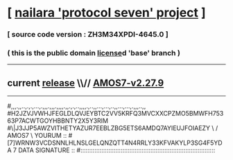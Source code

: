 
# [ [nailara 'protocol seven' project](http://nailara.network/) ]

### [ source code version : ZH3M34XPDI-4645.0 ]

### ( this is the public domain [license](../license)d 'base' branch )
---
## current [release](https://github.com/nailara-technologies/protocol-7/releases) \\\\// [AMOS7-v2.27.9](https://github.com/nailara-technologies/protocol-7/releases/tag/AMOS7-v2.27.9)
---

#,,,.,,..,.,.,...,.,,,.,,,.,,,,.,,.,.,..,,,,.,..,,...,...,..,,...,...,.,,,..,,
#H2JZVJVWHJFEGLDLQVJEYBTC2VV5KRFQ3MVCXXCPZMO5BMWFH75363P7ACWTGOYHBBNTY2X5Y3RIM
#\\\|J3JJP5AWZVITHETYAZUR7EEBLZBG5ETS6AMDQ7AYIEUJFOIAEZY \ / AMOS7 \ YOURUM ::
#\[7]WRNW3VCDSNNLHLNSLGELQNZQTT4N4RRLY33KFVAKYLP3SG4F5YDA 7  DATA SIGNATURE ::
#:::::::::::::::::::::::::::::::::::::::::::::::::::::::::::::::::::::::::::::
